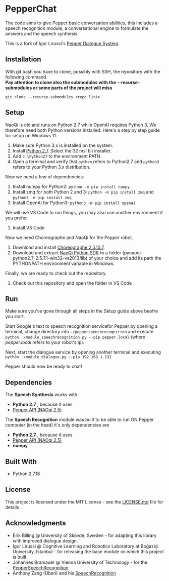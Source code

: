 # PepperChat

The code aims to give Pepper basic conversation abilities, this includes a speech recognition module, a conversational engine to formulate the answers and the speech synthesis.

This is a fork of Igor Lirussi's [Pepper Dialogue System](https://github.com/igor-lirussi/Dialogue-Pepper-Robot).

## Installation
With git bash you have to clone, possibly with SSH, the repository with the following command. <br>
**Pay attention to clone also the submodules with the --recurse-submodules or some parts of the project will miss**
```
git clone --recurse-submodules <repo_link>
```

## Setup

NaoQi is old and runs on Python 2.7 while OpenAI requires Python 3. We therefore need both Python versions installed. Here's a step by step guide for setup on Windows 11.

1. Make sure Python 3.x is installed on the system. 
1. Install [Python 2.7](https://www.python.org/downloads/release/python-2718/). Select the 32 msi bit installer.
1. Add ```C:\Python27``` to the environment PATH.
1. Open a terminal and verify that ```python``` refers to Python2.7 and ```python3``` refers to your Python 3.x distribution. 

Now we need a few of dependencies:

1. Install numpy for Python2: ```python -m pip install numpy```
1. Install zmq for both Python 2 and 3: ```python -m pip install zmq``` and ```python3 -m pip install zmq```
1. Install OpenAI for Python3: ```python3 -m pip install openai```

We will use VS Code to run things, you may also use another environment if you prefer. 

1. Install VS Code

Now we need Choreographe and NaoQi for the Pepper robot. 

1. Download and install [Choreographe 2.5.10.7](https://www.softbankrobotics.com/emea/en/support/pepper-naoqi-2-9/downloads-softwares/former-versions?os=45&category=108).
1. Download and extract [NaoQi Python SDK](https://www.softbankrobotics.com/emea/en/support/pepper-naoqi-2-9/downloads-softwares/former-versions?os=45&category=108) to a folder (pynaoqi-python2.7-2.5.7.1-win32-vs2013/lib) of your choice and add its path the PYTHONPATH environment variable in Windows. 

Finally, we are ready to check out the repository. 

1. Check out this repository and open the folder in VS Code

## Run
Make sure you've gone through all steps in the Setup guide above beofre you start. 

Start Google's text to speech recognition servicefor Pepper by opening a terminal, change directory into ```./pepperspeechrecognition``` and execute ```python .\module_speechrecognition.py --pip pepper.local``` (where _pepper.local_ refers to your robot's ip).

Next, start the dialogue service by opening another terminal and executing ```python .\module_dialogue.py --pip 192.168.1.132```

Pepper should now be ready to chat!

## Dependencies <a class="anchor" id="dependencies"></a>
The __Speech Synthesis__ works with
* **Python 2.7** ,  because it uses
* [Pepper API (NAOqi 2.5) ](https://developer.softbankrobotics.com/pepper-naoqi-25/naoqi-developer-guide/naoqi-apis)

The __Speech Recognition__ module was built to be able to run ON Pepper computer (in the head) it's only dependencies are
* **Python 2.7** ,  because it uses
* [Pepper API (NAOqi 2.5) ](https://developer.softbankrobotics.com/pepper-naoqi-25/naoqi-developer-guide/naoqi-apis)
* **numpy**

## Built With

* Python 2.7.18

## License

This project is licensed under the MIT License - see the [LICENSE.md](LICENSE.md) file for details

## Acknowledgments
* Erik Billing @ University of Skövde, Sweden - for adapting this library with improved dialogue design. 
* Igor Lirussi @ Cognitive Learning and Robotics Laboratory at Boğaziçi University, Istanbul - for releasing the base module on which this project is built. 
* Johannes Bramauer @ Vienna University of Technology - for the [PepperSpeechRecognition](https://github.com/JBramauer/pepperspeechrecognition)
* Anthony Zang (Uberi) and his [SpeechRecognition](https://github.com/Uberi/speech_recognition)
